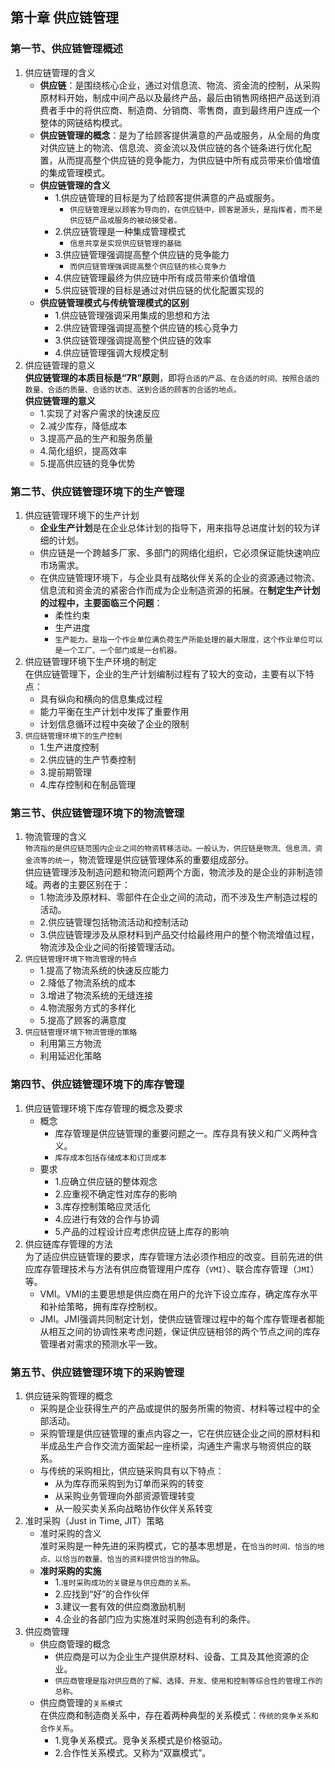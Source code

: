 ## 第十章 供应链管理

### 第一节、供应链管理概述

1. 供应链管理的含义
   - **供应链**：是围绕核心企业，通过对信息流、物流、资金流的控制，从采购原材料开始，制成中间产品以及最终产品，最后由销售网络把产品送到消费者手中的将供应商、制造商、分销商、零售商，直到最终用户连成一个整体的网链结构模式。
   - **供应链管理的概念**：是为了给顾客提供满意的产品或服务，从全局的角度对供应链上的物流、信息流、资金流以及供应链的各个链条进行优化配置，从而提高整个供应链的竞争能力，为供应链中所有成员带来价值增值的集成管理模式。
   - **供应链管理的含义**
     - 1.供应链管理的目标是为了给顾客提供满意的产品或服务。
         - `供应链管理是以顾客为导向的，在供应链中，顾客是源头，是指挥者，而不是供应链产品或服务的被动接受者。`
     - 2.供应链管理是一种集成管理模式
         - `信息共享是实现供应链管理的基础`
     - 3.供应链管理强调提高整个供应链的竞争能力
         - `而供应链管理强调提高整个供应链的核心竞争力`
     - 4.供应链管理最终为供应链中所有成员带来价值增值
     - 5.供应链管理的目标是通过对供应链的优化配置实现的
   - **供应链管理模式与传统管理模式的区别**
     - 1.供应链管理强调采用集成的思想和方法
     - 2.供应链管理强调提高整个供应链的核心竞争力
     - 3.供应链管理强调提高整个供应链的效率
     - 4.供应链管理强调大规模定制
2. 供应链管理的意义  
   **供应链管理的本质目标是“7R”原则**，即将`合适的产品、在合适的时间、按照合适的数量、合适的质量、合适的状态、送到合适的顾客的合适的地点。`  
   **供应链管理的意义**
   - 1.实现了对客户需求的快速反应
   - 2.减少库存，降低成本
   - 3.提高产品的生产和服务质量
   - 4.简化组织，提高效率
   - 5.提高供应链的竞争优势

### 第二节、供应链管理环境下的生产管理

1. 供应链管理环境下的生产计划
   - **企业生产计划**是在企业总体计划的指导下，用来指导总进度计划的较为详细的计划。
   - 供应链是一个跨越多厂家、多部门的网络化组织，它必须保证能快速响应市场需求。
   - 在供应链管理环境下，与企业具有战略伙伴关系的企业的资源通过物流、信息流和资金流的紧密合作而成为企业制造资源的拓展。在**制定生产计划的过程中，主要面临三个问题**：
     - 柔性约束
     - 生产进度
     - `生产能力。是指一个作业单位满负荷生产所能处理的最大限度，这个作业单位可以是一个工厂、一个部门或是一台机器。`
2. 供应链管理环境下生产环境的制定  
   在供应链管理下，企业的生产计划编制过程有了较大的变动，主要有以下特点：
   - 具有纵向和横向的信息集成过程
   - 能力平衡在生产计划中发挥了重要作用
   - 计划信息循环过程中突破了企业的限制
3. `供应链管理环境下的生产控制`
   - 1.生产进度控制
   - 2.供应链的生产节奏控制
   - 3.提前期管理
   - 4.库存控制和在制品管理

### 第三节、供应链管理环境下的物流管理

1. 物流管理的含义   
   `物流指的是供应链范围内企业之间的物资转移活动。一般认为，供应链是物流、信息流、资金流等的统一`，物流管理是供应链管理体系的重要组成部分。  
   供应链管理涉及制造问题和物流问题两个方面，物流涉及的是企业的非制造领域。两者的主要区别在于：
   - 1.物流涉及原材料、零部件在企业之间的流动，而不涉及生产制造过程的活动。
   - 2.供应链管理包括物流活动和控制活动
   - 3.供应链管理涉及从原材料到产品交付给最终用户的整个物流增值过程，物流涉及企业之间的衔接管理活动。
2. `供应链管理环境下物流管理的特点`
   - 1.提高了物流系统的快速反应能力
   - 2.降低了物流系统的成本
   - 3.增进了物流系统的无缝连接
   - 4.物流服务方式的多样化
   - 5.提高了顾客的满意度
3. `供应链管理环境下物流管理的策略`
   - 利用第三方物流
   - 利用延迟化策略

### 第四节、供应链管理环境下的库存管理

1. 供应链管理环境下库存管理的概念及要求
   - 概念
      - 库存管理是供应链管理的重要问题之一。库存具有狭义和广义两种含义。
      - `库存成本包括存储成本和订货成本`
   - 要求
      - 1.应确立供应链的整体观念
      - 2.应重视不确定性对库存的影响
      - 3.库存控制策略应灵活化
      - 4.应进行有效的合作与协调
      - 5.产品的过程设计应考虑供应链上库存的影响
2. 供应链库存管理的方法  
   为了适应供应链管理的要求，库存管理方法必须作相应的改变。目前先进的供应库存管理技术与方法有供应商管理用户库存（`VMI`）、联合库存管理（`JMI`）等。
   - VMI。VMI的主要思想是供应商在用户的允许下设立库存，确定库存水平和补给策略，拥有库存控制权。
   - JMI。JMI强调共同制定计划，使供应链管理过程中的每个库存管理者都能从相互之间的协调性来考虑问题，保证供应链相邻的两个节点之间的库存管理者对需求的预测水平一致。

### 第五节、供应链管理环境下的采购管理

1. 供应链采购管理的概念
   - 采购是企业获得生产的产品或提供的服务所需的物资、材料等过程中的全部活动。
   - 采购管理是供应链管理的重点内容之一，它在供应链企业之间的原材料和半成品生产合作交流方面架起一座桥梁，沟通生产需求与物资供应的联系。
   - 与传统的采购相比，供应链采购具有以下特点：
     - 从为库存而采购到为订单而采购的转变
     - 从采购业务管理向外部资源管理转变
     - 从一般买卖关系向战略协作伙伴关系转变
2. 准时采购（Just in Time, JIT）策略
   - 准时采购的含义  
      准时采购是一种先进的采购模式，它的基本思想是，在`恰当的时间、恰当的地点、以恰当的数量、恰当的资料提供恰当的物品`。
   - **准时采购的实施**
      - 1.`准时采购成功的关键是与供应商的关系。`
      - 2.应找到“好”的合作伙伴
      - 3.建议一套有效的供应商激励机制
      - 4.企业的各部门应为实施准时采购创造有利的条件。
3. 供应商管理
   - 供应商管理的概念
     - 供应商是可以为企业生产提供原材料、设备、工具及其他资源的企业。
     - `供应商管理是指对供应商的了解、选择、开发、使用和控制等综合性的管理工作的总称。`
   - 供应商管理的`关系模式`  
      在供应商和制造商关系中，存在着两种典型的关系模式：`传统的竞争关系和合作关系`。
      - 1.竞争关系模式。竞争关系模式是价格驱动。
      - 2.合作性关系模式。又称为“双赢模式”。

